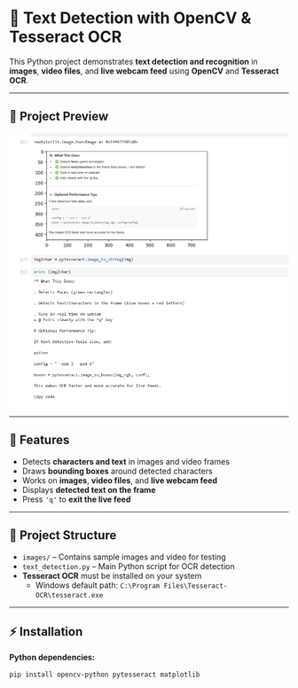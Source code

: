 # 📝 Text Detection with OpenCV & Tesseract OCR

This Python project demonstrates **text detection and recognition** in **images**, **video files**, and **live webcam feed** using **OpenCV** and **Tesseract OCR**.

---
## 🔹 Project Preview
![Example Image](https://github.com/Ayush2049/TEXT-EXTRACTOR-FROM-IMAGES-AND-VIDEO/blob/83b35f8056712a156c4b13601e3a0bb7dd9e8ea7/project-instances/example.png)

---
## 🔹 Features

- Detects **characters and text** in images and video frames  
- Draws **bounding boxes** around detected characters  
- Works on **images**, **video files**, and **live webcam feed**  
- Displays **detected text on the frame**  
- Press `'q'` to **exit the live feed**  

---

## 📂 Project Structure

- `images/` – Contains sample images and video for testing  
- `text_detection.py` – Main Python script for OCR detection  
- **Tesseract OCR** must be installed on your system  
  - Windows default path: `C:\Program Files\Tesseract-OCR\tesseract.exe`  

---

## ⚡ Installation

**Python dependencies:**
```bash
pip install opencv-python pytesseract matplotlib
